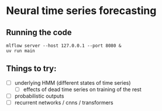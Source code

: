 
# Neural time series forecasting


## Running the code


    mlflow server --host 127.0.0.1 --port 8080 &
    uv run main


## Things to try:

* [ ] underlying HMM (different states of time series)
  * [ ] effects of dead time series on training of the rest
* [ ] probabilistic outputs
* [ ] recurrent networks / cnns / transformers
